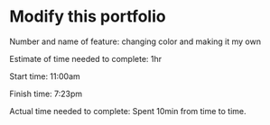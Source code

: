 # Modify this portfolio

Number and name of feature: changing color and making it my own

Estimate of time needed to complete: 1hr

Start time: 11:00am

Finish time: 7:23pm

Actual time needed to complete: Spent 10min from time to time.
